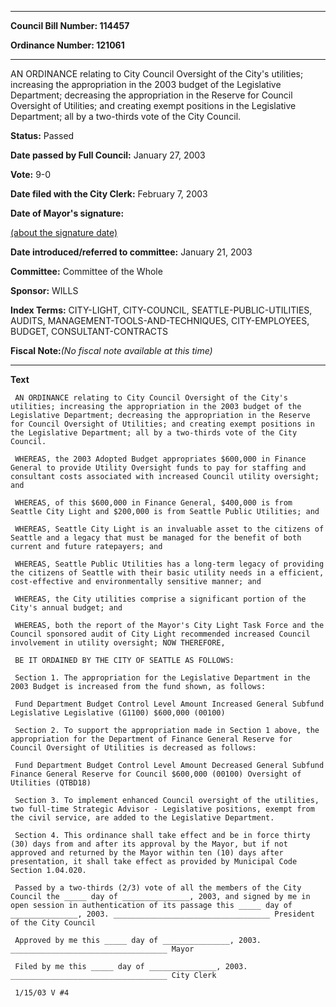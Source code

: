 

********

**Council Bill Number: 114457**
   
**Ordinance Number: 121061**
********

 AN ORDINANCE relating to City Council Oversight of the City's utilities; increasing the appropriation in the 2003 budget of the Legislative Department; decreasing the appropriation in the Reserve for Council Oversight of Utilities; and creating exempt positions in the Legislative Department; all by a two-thirds vote of the City Council.

**Status:** Passed
   
**Date passed by Full Council:** January 27, 2003
   
**Vote:** 9-0
   
**Date filed with the City Clerk:** February 7, 2003
   
**Date of Mayor's signature:**
   
[(about the signature date)](/~public/approvaldate.htm)
   
   
   
**Date introduced/referred to committee:** January 21, 2003
   
**Committee:** Committee of the Whole
   
**Sponsor:** WILLS
   
   
**Index Terms:** CITY-LIGHT, CITY-COUNCIL, SEATTLE-PUBLIC-UTILITIES, AUDITS, MANAGEMENT-TOOLS-AND-TECHNIQUES, CITY-EMPLOYEES, BUDGET, CONSULTANT-CONTRACTS

**Fiscal Note:**_(No fiscal note available at this time)_

********

**Text**
   
```
 AN ORDINANCE relating to City Council Oversight of the City's utilities; increasing the appropriation in the 2003 budget of the Legislative Department; decreasing the appropriation in the Reserve for Council Oversight of Utilities; and creating exempt positions in the Legislative Department; all by a two-thirds vote of the City Council.

 WHEREAS, the 2003 Adopted Budget appropriates $600,000 in Finance General to provide Utility Oversight funds to pay for staffing and consultant costs associated with increased Council utility oversight; and

 WHEREAS, of this $600,000 in Finance General, $400,000 is from Seattle City Light and $200,000 is from Seattle Public Utilities; and

 WHEREAS, Seattle City Light is an invaluable asset to the citizens of Seattle and a legacy that must be managed for the benefit of both current and future ratepayers; and

 WHEREAS, Seattle Public Utilities has a long-term legacy of providing the citizens of Seattle with their basic utility needs in a efficient, cost-effective and environmentally sensitive manner; and

 WHEREAS, the City utilities comprise a significant portion of the City's annual budget; and

 WHEREAS, both the report of the Mayor's City Light Task Force and the Council sponsored audit of City Light recommended increased Council involvement in utility oversight; NOW THEREFORE,

 BE IT ORDAINED BY THE CITY OF SEATTLE AS FOLLOWS:

 Section 1. The appropriation for the Legislative Department in the 2003 Budget is increased from the fund shown, as follows:

 Fund Department Budget Control Level Amount Increased General Subfund Legislative Legislative (G1100) $600,000 (00100)

 Section 2. To support the appropriation made in Section 1 above, the appropriation for the Department of Finance General Reserve for Council Oversight of Utilities is decreased as follows:

 Fund Department Budget Control Level Amount Decreased General Subfund Finance General Reserve for Council $600,000 (00100) Oversight of Utilities (QTBD18)

 Section 3. To implement enhanced Council oversight of the utilities, two full-time Strategic Advisor - Legislative positions, exempt from the civil service, are added to the Legislative Department.

 Section 4. This ordinance shall take effect and be in force thirty (30) days from and after its approval by the Mayor, but if not approved and returned by the Mayor within ten (10) days after presentation, it shall take effect as provided by Municipal Code Section 1.04.020.

 Passed by a two-thirds (2/3) vote of all the members of the City Council the _____ day of _______________, 2003, and signed by me in open session in authentication of its passage this _____ day of _______________, 2003. ___________________________________ President of the City Council

 Approved by me this _____ day of _______________, 2003. ___________________________________ Mayor

 Filed by me this _____ day of _______________, 2003. ___________________________________ City Clerk

 1/15/03 V #4

```
